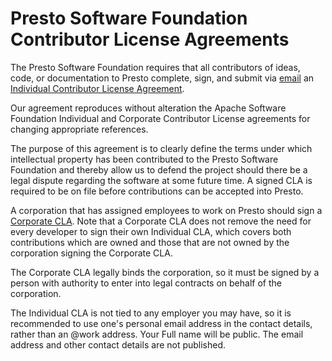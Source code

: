 # Presto Software Foundation Contributor License Agreements

The Presto Software Foundation requires that all contributors of ideas,
code, or documentation to Presto complete, sign, and submit via [email](mailto:cla@prestosql.io) an
[Individual Contributor License Agreement](https://github.com/prestosql/cla/raw/master/Presto%20Foundation%20Individual%20CLA.pdf).

Our agreement reproduces without alteration the Apache Software Foundation
Individual and Corporate Contributor License agreements for changing appropriate
references.

The purpose of this agreement is to clearly define the terms under which
intellectual property has been contributed to the Presto Software Foundation
 and thereby allow us to defend the project should there be a legal dispute
 regarding the software at some future time. A signed CLA is required to be
 on file before contributions can be accepted into Presto.

A corporation that has assigned employees to work on Presto should sign a 
[Corporate CLA](https://raw.githubusercontent.com/prestosql/cla/master/Presto%20Foundation%20Corporate%20CLA.txt). 
Note that a Corporate CLA does not remove the need for every 
developer to sign their own Individual CLA, which covers both contributions 
which are owned and those that are not owned by the corporation signing the 
Corporate CLA.

The Corporate CLA legally binds the corporation, so it must be signed by a
person with authority to enter into legal contracts on behalf of the corporation.

The Individual CLA is not tied to any employer you may have, so it is recommended
to use one's personal email address in the contact details, rather than an
@work address. Your Full name will be public. The email address and other contact details are
not published.
